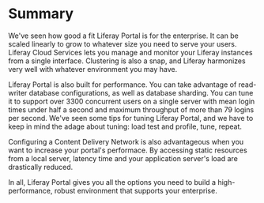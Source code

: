 # Summary [](id=summary-17)

We've seen how good a fit Liferay Portal is for the enterprise. It can be scaled
linearly to grow to whatever size you need to serve your users. Liferay Cloud 
Services lets you manage and monitor your Liferay instances from a single 
interface. Clustering is also a snap, and Liferay harmonizes very well with 
whatever environment you may have.

Liferay Portal is also built for performance. You can take advantage of
read-writer database configurations, as well as database sharding. You can tune
it to support over 3300 concurrent users on a single server with mean login
times under half a second and maximum throughput of more than 79 logins per
second. We've seen some tips for tuning Liferay Portal, and we have to keep in
mind the adage about tuning: load test and profile, tune, repeat.

Configuring a Content Delivery Network is also advantageous when you want to 
increase your portal's performace. By accessing static resources from a local 
server, latency time and your application server's load are drastically reduced. 

In all, Liferay Portal gives you all the options you need to build a
high-performance, robust environment that supports your enterprise.
